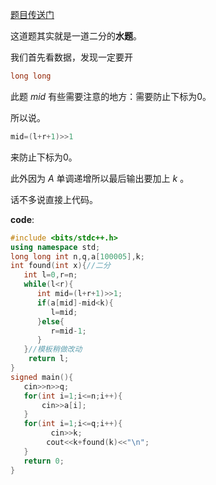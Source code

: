 [题目传送门](https://www.luogu.com.cn/problem/AT_abc205_d)

这道题其实就是一道二分的**水题**。

我们首先看数据，发现一定要开
```cpp 
long long
```

此题 $mid$ 有些需要注意的地方：需要防止下标为0。

所以说。

```cpp
mid=(l+r+1)>>1
```
来防止下标为0。

此外因为 $A$ 单调递增所以最后输出要加上 $k$ 。

话不多说直接上代码。

**code**:

```cpp
#include <bits/stdc++.h>
using namespace std;
long long int n,q,a[100005],k;
int found(int x){//二分
   int l=0,r=n;
   while(l<r){
      int mid=(l+r+1)>>1;
      if(a[mid]-mid<k){
         l=mid;
      }else{
         r=mid-1;
      }
   }//模板稍做改动
	return l;
}
signed main(){
   cin>>n>>q;
   for(int i=1;i<=n;i++){
       cin>>a[i];
   }
   for(int i=1;i<=q;i++){
   	     cin>>k;
        cout<<k+found(k)<<"\n";
   }
   return 0;
}
```
